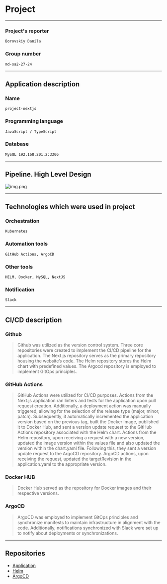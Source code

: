# Project

---

### Project's reporter

`Borovskiy Danila`

### Group number

`md-sa2-27-24`

---

## Application description

### Name

`project-nextjs`

### Programming language

`JavaScript / TypeScript`

### Database

`MySQL 192.168.201.2:3306`

--- 

## Pipeline. High Level Design

![img.png](https://raw.githubusercontent.com/dborovskiy00/sa.it-academy.by/md-sa2-27-24/Danila_Borovskiy/project/diagram.png)

---

## Technologies which were used in project

### Orchestration

`Kubernetes`

### Automation tools

`GitHub Actions, ArgoCD`

### Other tools

`HELM, Docker, MySQL, NextJS`

### Notification

`Slack`

---

## CI/CD description

### Github

> Github was utilized as the version control system.
> Three core repositories were created to implement the CI/CD pipeline for the application.
> The Next.js repository serves as the primary repository housing the website’s code.
> The Helm repository stores the Helm chart with predefined values.
> The Argocd repository is employed to implement GitOps principles.


### GitHub Actions

> GitHub Actions were utilized for CI/CD purposes.
> Actions from the Next.js application ran linters and tests for the application upon pull request creation.
> Additionally, a deployment action was manually triggered, allowing for the selection of the release type (major, minor, patch).
> Subsequently, it automatically incremented the application version based on the previous tag, built the Docker image,
> published it to Docker Hub, and sent a version update request to the GitHub Actions repository associated with the Helm chart.
> Actions from the Helm repository, upon receiving a request with a new version, updated the image version within the values file and also updated the version within the chart.yaml file.
> Following this, they sent a version update request to the ArgoCD repository. ArgoCD actions, upon receiving the request, updated the targetRevision in the application.yaml to the appropriate version.


### Docker HUB

> Docker Hub served as the repository for Docker images and their respective versions.

### ArgoCD

> ArgoCD was employed to implement GitOps principles and synchronize manifests to maintain infrastructure in alignment with the code.
> Additionally, notifications synchronized with Slack were set up to notify about deployments or synchronizations.

---

## Repositories

- [Application](https://github.com/dborovskiy00/nextjs-ssr)
- [Helm](https://github.com/dborovskiy00/nextjs-ssr-helm)
- [ArgoCD](https://github.com/dborovskiy00/nextjs-ssr-argocd/settings)
